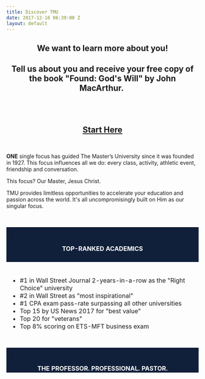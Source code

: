 ```yaml
---
title: Discover TMU
date: 2017-12-16 06:39:00 Z
layout: default
---
```


<h2 style="text-align: center;">We want to learn more about you!</h2>
<h2 style="text-align: center;">Tell us about you  and receive your free copy of the book "Found: God's Will" by John MacArthur. </h2>
<h2 style="text-align: center;"> </h2>
<h2 style="text-align: center;"><a href="https://masters.tfaforms.net/217737">Start Here</a></h2>
<p> </p>
<p><strong>ONE</strong> single focus has guided The Master’s University since it was founded in 1927. This focus influences all we do: every class, activity, athletic event, friendship and conversation.</p>
<p>This focus? Our Master, Jesus Christ.</p>
<p>TMU provides limitless opportunities to accelerate your education and passion across the world. It's all uncompromisingly built on Him as our singular focus.</p>
<p> </p>
<table style="height: 380px; margin-left: auto; margin-right: auto;" width="669">
<tbody>
<tr>
<td style="width: 660px; background-color: #10203a;">\
<h4 style="text-align: center;"><span style="color: #ffffff;">TOP-RANKED ACADEMICS</span></h4>
</td>
</tr>
<tr>
<td style="width: 660px;"><br />
<ul>
<li>#1 in Wall Street Journal 2-years-in-a-row as the "Right Choice" university</li>
<li>#2 in Wall Street as "most inspirational"</li>
<li>#1 CPA exam pass-rate surpassing all other universities</li>
<li>Top 15 by US News 2017 for "best value"</li>
<li>Top 20 for "veterans"</li>
<li>Top 8% scoring on ETS-MFT business exam</li>
</ul>
</td>
</tr>
<tr>
<td style="width: 660px;"> </td>
</tr>
<tr>
<td style="width: 660px; background-color: #10203a;">\
<h4 style="text-align: center;"><span style="color: #ffffff;">THE PROFESSOR. PROFESSIONAL. PASTOR.</span></h4>
</td>
</tr>
<tr>
<td style="width: 660px;">Highly academically qualified and carefully selected professors teach all TMU classes through a Biblical perspective, usually in small class sizes meaning you receive the valuable individual guidance to accelerate your learning. Professors have real-world experience in their fields allowing them to create high-impact, in-demand curriculum. Many of our faculty also serve in various ministries in their churches and communities, therefore bringing their spiritual leadership skills into the classroom.</td>
</tr>
<tr>
<td style="width: 660px;"> </td>
</tr>
<tr>
<td style="width: 660px; background-color: #10203a;">\
<h4 style="text-align: center;"><span style="color: #ffffff;">CAREER ACCELERATION</span></h4>
</td>
</tr>
<tr>
<td style="width: 660px;">
<p>100\+ in-demand career paths offered across 13\+ majors including the new BA in <em>Marketing Media</em>. TMU offers among the best degrees to graduate with for salary potential and job satisfaction. Just look at the numbers:</p>
<ul>
<li>95% med-school acceptance rate</li>
<li>100% business and teacher graduate employment rate</li>
<li>162% salary growth for business alumni in California across a 10 year progression (average salary is $112,709)</li>
<li>Top 10 law schools accepting TMU graduates</li>
</ul>
</td>
</tr>
<tr>
<td style="width: 660px;"> </td>
</tr>
<tr>
<td style="width: 660px; background-color: #10203a;">\
<h4 style="text-align: center;"><span style="color: #ffffff;">VIBRANT, LIMITLESS STUDENT LIFE</span></h4>
</td>
</tr>
<tr>
<td style="width: 660px;">1000\+ diverse students at the beautiful campus in Southern California where mountains, beach, sun, fun, worship, travel, adventure, friends, sport, music...well, that's just part of your typical week!</td>
</tr>
<tr>
<td style="width: 660px;"> </td>
</tr>
<tr>
<td style="width: 660px; background-color: #10203a;">\
<h4 style="text-align: center;"><span style="color: #ffffff;">CHAMPIONSHIP ATHLETICS</span></h4>
</td>
</tr>
<tr>
<td style="width: 660px;">Including the new Olympic medalist Aquatics Program in addition to the women's, men's and intramural athletics teams and options. <em>Go Mustangs!</em></td>
</tr>
<tr>
<td style="width: 660px;"> </td>
</tr>
<tr>
<td style="width: 660px; background-color: #10203a;">\
<h4 style="text-align: center;"><span style="color: #ffffff;">INSPIRING & IMPACTFUL</span></h4>
</td>
</tr>
<tr>
<td style="width: 660px;">Choices in overseas study and global outreach trips to the TMU Israel Bible Exchange (IBEX) included in your enrollment, Italy, and multiple other locations to experience and in which to serve.</td>
</tr>
<tr>
<td style="width: 660px;"> </td>
</tr>
<tr>
<td style="width: 660px; background-color: #10203a;">\
<h4 style="text-align: center;"><span style="color: #ffffff;">WORLD-CLASS</span></h4>
</td>
</tr>
<tr>
<td style="width: 660px;">Music and arts programs including The Master's Chorale, Wind Ensemble, Women's Chamber Choir, Handbells, Chamber Strings, University Singers, TMU Orchestra, Opera and more.</td>
</tr>
<tr>
<td style="width: 660px;"> </td>
</tr>
<tr>
<td style="width: 660px;">
<p>Could The Master’s University be perfect for you? Let's develop your calling and find your passion.</p>
</td>
</tr>
</tbody>
</table>
<h4> </h4>
